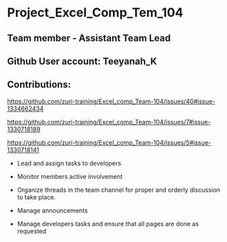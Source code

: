 # Project_Excel_Comp_Tem_104

## Team member - Assistant Team Lead
## Github User account: Teeyanah_K
## Contributions:

https://github.com/zuri-training/Excel_comp_Team-104/issues/40#issue-1334662434

https://github.com/zuri-training/Excel_comp_Team-104/issues/7#issue-1330718189

https://github.com/zuri-training/Excel_comp_Team-104/issues/5#issue-1330718141

- Lead and assign tasks to developers 

- Monitor members active involvement 

- Organize threads in the team channel for proper and orderly discussion to take place.

- Manage announcements

- Manage developers tasks and ensure that all pages are done as requested
